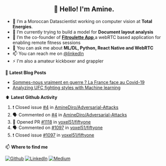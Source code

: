 <h2 align="center">👋 Hello! I'm Amine.</h2>

- :robot: I’m a Moroccan Datascientist working on computer vision at **Total Energies**.
- 🌱 I’m currently trying to build a model for **Document layout analysis**
- :muscle: I’m the co-founder of [**Fitroulette App**](beta.fitroulette.app),a webRTC based application for enabling remote fitness sessions
- 💬 You can ask me about **ML/DL, Python, React Native and WebRTC**
- 📫 You can reach me on [@linkedIn](https://www.linkedin.com/in/ahmed-amine-dirhoussi-45213886/)
- ⚡ I'm also a amateur kickboxer and grappler

📕 **Latest Blog Posts**

<!-- BLOG-POST-LIST:START -->
- [Sommes-nous vraiment en guerre ? La France face au Covid-19](https://medium.com/@aminedirhoussi1/sommes-nous-vraiment-en-guerre-la-france-face-au-covid-19-28d57f9fdd5e?source=rss-7fe93e88f36b------2)
- [Analyzing UFC fighting styles with Machine learning](https://medium.com/@aminedirhoussi1/analyzing-ufc-fighting-styles-with-machine-learning-c664bed18e45?source=rss-7fe93e88f36b------2)
<!-- BLOG-POST-LIST:END -->


:arrow_up: **Latest Github Activity**


<!--START_SECTION:activity-->
1. ❗️ Closed issue [#4](https://github.com/AmineDiro/Adversarial-Attacks/issues/4) in [AmineDiro/Adversarial-Attacks](https://github.com/AmineDiro/Adversarial-Attacks)
2. 🗣 Commented on [#4](https://github.com/AmineDiro/Adversarial-Attacks/issues/4) in [AmineDiro/Adversarial-Attacks](https://github.com/AmineDiro/Adversarial-Attacks)
3. 💪 Opened PR [#1118](https://github.com/voxel51/fiftyone/pull/1118) in [voxel51/fiftyone](https://github.com/voxel51/fiftyone)
4. 🗣 Commented on [#1097](https://github.com/voxel51/fiftyone/issues/1097) in [voxel51/fiftyone](https://github.com/voxel51/fiftyone)
5. ❗️ Closed issue [#1097](https://github.com/voxel51/fiftyone/issues/1097) in [voxel51/fiftyone](https://github.com/voxel51/fiftyone)
<!--END_SECTION:activity-->


📫  **Where to find me**

<p><a href="https://github.com/AmineDiro" target="_blank"><img alt="Github" src="https://img.shields.io/badge/GitHub-%2312100E.svg?&style=for-the-badge&logo=Github&logoColor=white" /></a> <a href="https://www.linkedin.com/in/ahmed-amine-dirhoussi-45213886/" target="_blank"><img alt="LinkedIn" src="https://img.shields.io/badge/linkedin-%230077B5.svg?&style=for-the-badge&logo=linkedin&logoColor=white" /></a> <a href="https://medium.com/@aminedirhoussi1" target="_blank"><img alt="Medium" src="https://img.shields.io/badge/medium-%2312100E.svg?&style=for-the-badge&logo=medium&logoColor=white" /></a>
</p>
